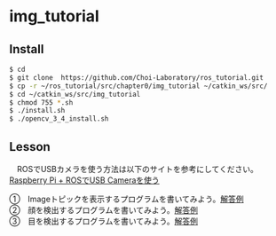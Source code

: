 # img_tutorial

## Install  
```bash
$ cd  
$ git clone  https://github.com/Choi-Laboratory/ros_tutorial.git  
$ cp -r ~/ros_tutorial/src/chapter0/img_tutorial ~/catkin_ws/src/  
$ cd ~/catkin_ws/src/img_tutorial  
$ chmod 755 *.sh  
$ ./install.sh  
$ ./opencv_3_4_install.sh  
```

## Lesson
　ROSでUSBカメラを使う方法は以下のサイトを参考にしてください。  
[Raspberry Pi + ROSでUSB Cameraを使う](http://karaage.hatenadiary.jp/entry/2015/10/29/073000)  

①　Imageトピックを表示するプログラムを書いてみよう。[解答例](src/chapter0/img_tutorial/scripts/img_show.py)  
②　顔を検出するプログラムを書いてみよう。[解答例](src/chapter0/img_tutorial/scripts/face.py)  
③　目を検出するプログラムを書いてみよう。[解答例](src/chapter0/img_tutorial/scripts/eye.py)  
